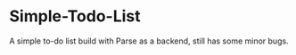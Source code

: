 Simple-Todo-List
================

A simple to-do list build with Parse as a backend, still has some minor bugs.
